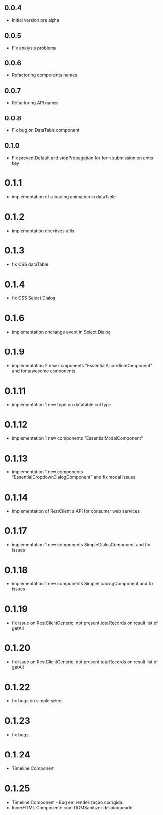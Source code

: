## 0.0.4

- Initial version pre alpha

## 0.0.5

- Fix analysis problems 

## 0.0.6

- Refactoring components names 

## 0.0.7

- Refactoring API names 

## 0.0.8

- Fix bug on DataTable component

## 0.1.0

- Fix preventDefault and stopPropagation for form submission on enter key

# 0.1.1
- implementation of a loading animation in dataTable

# 0.1.2

- implementation directives utils

# 0.1.3

- fix CSS dataTable

# 0.1.4

- fix CSS Select Dialog

# 0.1.6

- implementation onchange event in Select Dialog

# 0.1.9

- implementation 2 new components "EssentialAccordionComponent" and fontawesome components 

# 0.1.11

- implementation 1 new type on datatable col type

# 0.1.12

- implementation 1 new components "EssentialModalComponent"

# 0.1.13

- implementation 1 new components "EssentialDropdownDialogComponent"
and fix modal issues

# 0.1.14

- implementation of RestClient a API for consumer web services

# 0.1.17

- implementation 1 new components SimpleDialogComponent
and fix issues

# 0.1.18

- implementation 1 new components SimpleLoadingComponent
and fix issues

# 0.1.19

- fix issue on RestClientGeneric, not present totalRecords on result list of getAll

# 0.1.20

- fix issue on RestClientGeneric, not present totalRecords on result list of getAll

# 0.1.22

- fix bugs on simple select

# 0.1.23

- fix bugs 

# 0.1.24
- Timeline Component

# 0.1.25
- Timeline Component - Bug em renderização corrigida.
- InnerHTML Componente com DOMSanitizer desbloqueado.